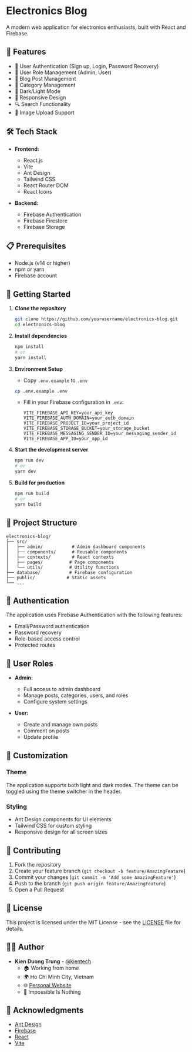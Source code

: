 # Electronics Blog

A modern web application for electronics enthusiasts, built with React and Firebase.

## 🚀 Features

- 🔐 User Authentication (Sign up, Login, Password Recovery)
- 👥 User Role Management (Admin, User)
- 📝 Blog Post Management
- 📂 Category Management
- 🎨 Dark/Light Mode
- 📱 Responsive Design
- 🔍 Search Functionality
- 📸 Image Upload Support

## 🛠️ Tech Stack

- **Frontend:**
  - React.js
  - Vite
  - Ant Design
  - Tailwind CSS
  - React Router DOM
  - React Icons

- **Backend:**
  - Firebase Authentication
  - Firebase Firestore
  - Firebase Storage

## 📋 Prerequisites

- Node.js (v14 or higher)
- npm or yarn
- Firebase account

## 🚀 Getting Started

1. **Clone the repository**
   ```bash
   git clone https://github.com/yourusername/electronics-blog.git
   cd electronics-blog
   ```

2. **Install dependencies**
   ```bash
   npm install
   # or
   yarn install
   ```

3. **Environment Setup**
   - Copy `.env.example` to `.env`
   ```bash
   cp .env.example .env
   ```
   - Fill in your Firebase configuration in `.env`:
     ```
     VITE_FIREBASE_API_KEY=your_api_key
     VITE_FIREBASE_AUTH_DOMAIN=your_auth_domain
     VITE_FIREBASE_PROJECT_ID=your_project_id
     VITE_FIREBASE_STORAGE_BUCKET=your_storage_bucket
     VITE_FIREBASE_MESSAGING_SENDER_ID=your_messaging_sender_id
     VITE_FIREBASE_APP_ID=your_app_id
     ```

4. **Start the development server**
   ```bash
   npm run dev
   # or
   yarn dev
   ```

5. **Build for production**
   ```bash
   npm run build
   # or
   yarn build
   ```

## 📁 Project Structure

```
electronics-blog/
├── src/
│   ├── admin/           # Admin dashboard components
│   ├── components/      # Reusable components
│   ├── contexts/        # React contexts
│   ├── pages/          # Page components
│   └── utils/          # Utility functions
├── database/           # Firebase configuration
├── public/            # Static assets
└── ...
```

## 🔐 Authentication

The application uses Firebase Authentication with the following features:
- Email/Password authentication
- Password recovery
- Role-based access control
- Protected routes

## 👥 User Roles

- **Admin:**
  - Full access to admin dashboard
  - Manage posts, categories, users, and roles
  - Configure system settings

- **User:**
  - Create and manage own posts
  - Comment on posts
  - Update profile

## 🎨 Customization

### Theme
The application supports both light and dark modes. The theme can be toggled using the theme switcher in the header.

### Styling
- Ant Design components for UI elements
- Tailwind CSS for custom styling
- Responsive design for all screen sizes

## 🤝 Contributing

1. Fork the repository
2. Create your feature branch (`git checkout -b feature/AmazingFeature`)
3. Commit your changes (`git commit -m 'Add some AmazingFeature'`)
4. Push to the branch (`git push origin feature/AmazingFeature`)
5. Open a Pull Request

## 📝 License

This project is licensed under the MIT License - see the [LICENSE](LICENSE) file for details.

## 👨‍💻 Author

- **Kien Duong Trung** - [@kientech](https://github.com/kientech)
  - 🏠 Working from home
  - 🌍 Ho Chi Minh City, Vietnam
  - 🌐 [Personal Website](https://duongtrungkien.tech)
  - 🦾 Impossible Is Nothing

## 🙏 Acknowledgments

- [Ant Design](https://ant.design/)
- [Firebase](https://firebase.google.com/)
- [React](https://reactjs.org/)
- [Vite](https://vitejs.dev/)
